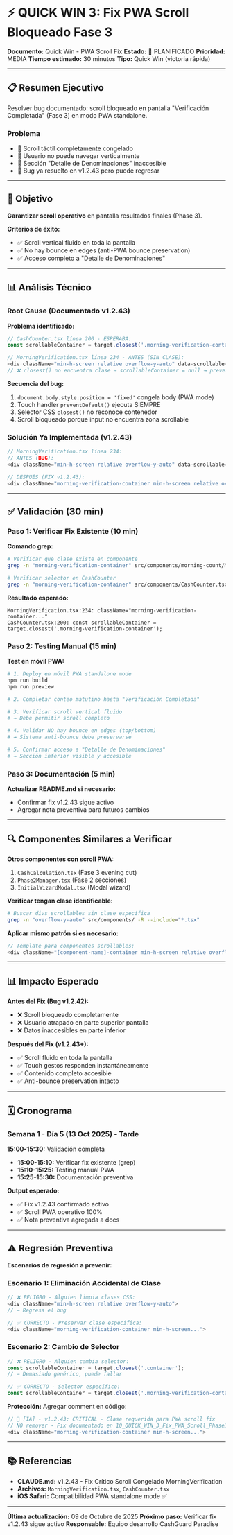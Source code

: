 # ⚡ QUICK WIN 3: Fix PWA Scroll Bloqueado Fase 3

**Documento:** Quick Win - PWA Scroll Fix
**Estado:** 📝 PLANIFICADO
**Prioridad:** MEDIA
**Tiempo estimado:** 30 minutos
**Tipo:** Quick Win (victoria rápida)

---

## 📋 Resumen Ejecutivo

Resolver bug documentado: scroll bloqueado en pantalla "Verificación Completada" (Fase 3) en modo PWA standalone.

### Problema
- 🔴 Scroll táctil completamente congelado
- 🔴 Usuario no puede navegar verticalmente
- 🔴 Sección "Detalle de Denominaciones" inaccesible
- 🔴 Bug ya resuelto en v1.2.43 pero puede regresar

---

## 🎯 Objetivo

**Garantizar scroll operativo** en pantalla resultados finales (Phase 3).

**Criterios de éxito:**
- ✅ Scroll vertical fluido en toda la pantalla
- ✅ No hay bounce en edges (anti-PWA bounce preservation)
- ✅ Acceso completo a "Detalle de Denominaciones"

---

## 📊 Análisis Técnico

### Root Cause (Documentado v1.2.43)

**Problema identificado:**
```typescript
// CashCounter.tsx línea 200 - ESPERABA:
const scrollableContainer = target.closest('.morning-verification-container');

// MorningVerification.tsx línea 234 - ANTES (SIN CLASE):
<div className="min-h-screen relative overflow-y-auto" data-scrollable="true">
// ❌ closest() no encuentra clase → scrollableContainer = null → preventDefault() SIEMPRE
```

**Secuencia del bug:**
1. `document.body.style.position = 'fixed'` congela body (PWA mode)
2. Touch handler `preventDefault()` ejecuta SIEMPRE
3. Selector CSS `closest()` no reconoce contenedor
4. Scroll bloqueado porque input no encuentra zona scrollable

### Solución Ya Implementada (v1.2.43)

```typescript
// MorningVerification.tsx línea 234:
// ANTES (BUG):
<div className="min-h-screen relative overflow-y-auto" data-scrollable="true">

// DESPUÉS (FIX v1.2.43):
<div className="morning-verification-container min-h-screen relative overflow-y-auto" data-scrollable="true">
```

---

## ✅ Validación (30 min)

### Paso 1: Verificar Fix Existente (10 min)

**Comando grep:**
```bash
# Verificar que clase existe en componente
grep -n "morning-verification-container" src/components/morning-count/MorningVerification.tsx

# Verificar selector en CashCounter
grep -n "morning-verification-container" src/components/CashCounter.tsx
```

**Resultado esperado:**
```
MorningVerification.tsx:234: className="morning-verification-container..."
CashCounter.tsx:200: const scrollableContainer = target.closest('.morning-verification-container');
```

### Paso 2: Testing Manual (15 min)

**Test en móvil PWA:**
```bash
# 1. Deploy en móvil PWA standalone mode
npm run build
npm run preview

# 2. Completar conteo matutino hasta "Verificación Completada"

# 3. Verificar scroll vertical fluido
# → Debe permitir scroll completo

# 4. Validar NO hay bounce en edges (top/bottom)
# → Sistema anti-bounce debe preservarse

# 5. Confirmar acceso a "Detalle de Denominaciones"
# → Sección inferior visible y accesible
```

### Paso 3: Documentación (5 min)

**Actualizar README.md si necesario:**
- Confirmar fix v1.2.43 sigue activo
- Agregar nota preventiva para futuros cambios

---

## 🔍 Componentes Similares a Verificar

**Otros componentes con scroll PWA:**
1. `CashCalculation.tsx` (Fase 3 evening cut)
2. `Phase2Manager.tsx` (Fase 2 secciones)
3. `InitialWizardModal.tsx` (Modal wizard)

**Verificar tengan clase identificable:**
```bash
# Buscar divs scrollables sin clase específica
grep -n "overflow-y-auto" src/components/ -R --include="*.tsx"
```

**Aplicar mismo patrón si es necesario:**
```typescript
// Template para componentes scrollables:
<div className="[component-name]-container min-h-screen relative overflow-y-auto" data-scrollable="true">
```

---

## 📊 Impacto Esperado

**Antes del Fix (Bug v1.2.42):**
- ❌ Scroll bloqueado completamente
- ❌ Usuario atrapado en parte superior pantalla
- ❌ Datos inaccesibles en parte inferior

**Después del Fix (v1.2.43+):**
- ✅ Scroll fluido en toda la pantalla
- ✅ Touch gestos responden instantáneamente
- ✅ Contenido completo accesible
- ✅ Anti-bounce preservation intacto

---

## 🗓️ Cronograma

### Semana 1 - Día 5 (13 Oct 2025) - Tarde

**15:00-15:30:** Validación completa
- **15:00-15:10:** Verificar fix existente (grep)
- **15:10-15:25:** Testing manual PWA
- **15:25-15:30:** Documentación preventiva

**Output esperado:**
- ✅ Fix v1.2.43 confirmado activo
- ✅ Scroll PWA operativo 100%
- ✅ Nota preventiva agregada a docs

---

## ⚠️ Regresión Preventiva

**Escenarios de regresión a prevenir:**

### Escenario 1: Eliminación Accidental de Clase
```typescript
// ❌ PELIGRO - Alguien limpia clases CSS:
<div className="min-h-screen relative overflow-y-auto">
// → Regresa el bug

// ✅ CORRECTO - Preservar clase específica:
<div className="morning-verification-container min-h-screen...">
```

### Escenario 2: Cambio de Selector
```typescript
// ❌ PELIGRO - Alguien cambia selector:
const scrollableContainer = target.closest('.container');
// → Demasiado genérico, puede fallar

// ✅ CORRECTO - Selector específico:
const scrollableContainer = target.closest('.morning-verification-container');
```

**Protección:** Agregar comment en código:
```typescript
// 🤖 [IA] - v1.2.43: CRITICAL - Clase requerida para PWA scroll fix
// NO remover - Fix documentado en 10_QUICK_WIN_3_Fix_PWA_Scroll_Phase3.md
<div className="morning-verification-container min-h-screen...">
```

---

## 📚 Referencias

- **CLAUDE.md:** v1.2.43 - Fix Crítico Scroll Congelado MorningVerification
- **Archivos:** `MorningVerification.tsx`, `CashCounter.tsx`
- **iOS Safari:** Compatibilidad PWA standalone mode ✅

---

**Última actualización:** 09 de Octubre de 2025
**Próximo paso:** Verificar fix v1.2.43 sigue activo
**Responsable:** Equipo desarrollo CashGuard Paradise
